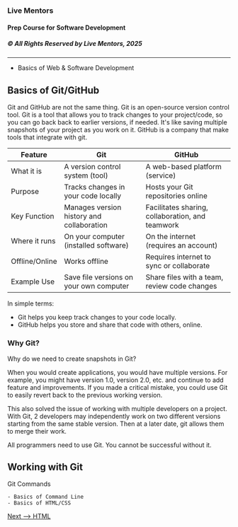 ### Live Mentors
#### Prep Course for Software Development
##### &copy; All Rights Reserved by Live Mentors, 2025

---

- Basics of Web & Software Development
## Basics of Git/GitHub

Git and GitHub are not the same thing. Git is an open-source version control tool. Git is a tool that allows you to track changes to your project/code, so you can go back back to earlier versions, if needed. It's like saving multiple snapshots of your project as you work on it. 
GitHub is a company that make tools that integrate with git.
    
| Feature       | Git                          |GitHub                                      |
|---------------|------------------------------|---------------------------------------------|
| What it is    | A version control system (tool) | A web-based platform (service)              |
| Purpose       | Tracks changes in your code locally | Hosts your Git repositories online          |
| Key Function  | Manages version history and collaboration | Facilitates sharing, collaboration, and teamwork |
| Where it runs | On your computer (installed software) | On the internet (requires an account)       |
| Offline/Online| Works offline                | Requires internet to sync or collaborate    |
| Example Use   | Save file versions on your own computer | Share files with a team, review code changes |

In simple terms:

- Git helps you keep track changes to your code locally.
- GitHub helps you store and share that code with others, online. 

### Why Git?
Why do we need to create snapshots in Git?

When you would create applications, you would have multiple versions. For example, you might have version 1.0, version 2.0, etc. and continue to add feature and improvements. If you made a critical mistake, you could use Git to easily revert back to the previous working version.

This also solved the issue of working with multiple developers on a project. With Git, 2 developers may independently work on two different versions starting from the same stable version. Then at a later date, git allows them to merge their work.

All programmers need to use Git. You cannot be successful without it.

## Working with Git



Git Commands

    - Basics of Command Line
    - Basics of HTML/CSS

[Next --> HTML](./06%20HTML.md)
